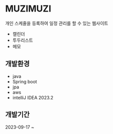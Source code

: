 # MUZIMUZI
개인 스케줄을 등록하여 일정 관리를 할 수 있는 웹사이트

* 캘린더
* 투두리스트
* 메모


## 개발환경
* java
* Spring boot
* jpa
* aws
* intelliJ IDEA 2023.2

## 개발기간
2023-09-17 ~
